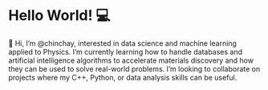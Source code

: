 # Hello World! :computer:


👋 Hi, I’m @chinchay, interested in data science and machine learning applied to Physics. I’m currently
learning how to handle databases and artificial intelligence algorithms to accelerate materials discovery and how
they can be used to solve real-world problems. I’m looking to collaborate on projects where my C++, Python, or data analysis skills
can be useful.

<!---
chinchay/chinchay is a ✨ special ✨ repository because its `README.md` (this file) appears on your GitHub profile.
You can click the Preview link to take a look at your changes.
--->
